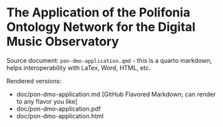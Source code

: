 # The Application of the Polifonia Ontology Network for the Digital Music Observatory

Source document: `pon-dmo-application.qmd` - this is a quarto markdown, helps interoperability with LaTex, Word, HTML, etc.

Rendered versions: 
  - doc/pon-dmo-application.md  [GitHub Flavored Markdown; can render to any flavor you like]
  - doc/pon-dmo-application.pdf
  - doc/pon-dmo-application.html